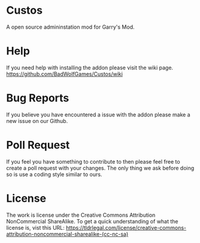 # Custos
A open source admininstation mod for Garry's Mod.

# Help
If you need help with installing the addon please visit the wiki page. https://github.com/BadWolfGames/Custos/wiki

# Bug Reports
If you believe you have encountered a issue with the addon please make a new issue on our Github.

# Poll Request
If you feel you have something to contribute to then please feel free to create a poll request with your changes. The only thing we ask before doing so is use a coding style similar to ours.

# License
The work is license under the Creative Commons Attribution NonCommercial ShareAlike. To get a quick understanding of what the license is, vist this URL: https://tldrlegal.com/license/creative-commons-attribution-noncommercial-sharealike-(cc-nc-sa)
